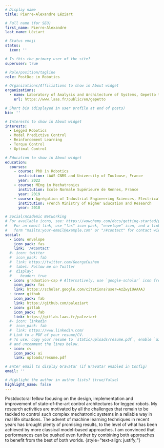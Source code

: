 ```yaml
---
# Display name
title: Pierre-Alexandre Léziart

# Full name (for SEO)
first_name: Pierre-Alexandre
last_name: Léziart

# Status emoji
status:
  icon: ''

# Is this the primary user of the site?
superuser: true

# Role/position/tagline
role: PostDoc in Robotics

# Organizations/Affiliations to show in About widget
organizations:
  - name: Laboratory of Analysis and Architecture of Systems, Gepetto team
    url: https://www.laas.fr/public/en/gepetto

# Short bio (displayed in user profile at end of posts)
bio: ''

# Interests to show in About widget
interests:
  - Legged Robotics
  - Model Predictive Control
  - Reinforcement Learning
  - Torque Control
  - Optimal Control

# Education to show in About widget
education:
  courses:
    - course: PhD in Robotics
      institution: LAAS-CNRS and University of Toulouse, France
      year: 2022
    - course: MEng in Mechatronics
      institution: École Normale Supérieure de Rennes, France
      year: 2019
    - course: Agrégation of Industrial Engineering Sciences, Electrical specialization
      institution: French Ministry of Higher Education and Research
      year: 2018

# Social/Academic Networking
# For available icons, see: https://wowchemy.com/docs/getting-started/page-builder/#icons
#   For an email link, use "fas" icon pack, "envelope" icon, and a link in the
#   form "mailto:your-email@example.com" or "/#contact" for contact widget.
social:
  - icon: envelope
    icon_pack: fas
    link: '/#contact'
  #- icon: twitter
  #  icon_pack: fab
  #  link: https://twitter.com/GeorgeCushen
  #  label: Follow me on Twitter
  #  display:
  #    header: true
  - icon: graduation-cap # Alternatively, use `google-scholar` icon from `ai` icon pack
    icon_pack: fas
    link: https://scholar.google.com/citations?user=AzZwyIUAAAAJ
  - icon: github
    icon_pack: fab
    link: https://github.com/paleziart
  - icon: gitlab
    icon_pack: fab
    link: https://gitlab.laas.fr/paleziart
  #- icon: linkedin
  #  icon_pack: fab
  #  link: https://www.linkedin.com/
  # Link to a PDF of your resume/CV.
  # To use: copy your resume to `static/uploads/resume.pdf`, enable `ai` icons in `params.yaml`,
  # and uncomment the lines below.
  - icon: cv
    icon_pack: ai
    link: uploads/resume.pdf

# Enter email to display Gravatar (if Gravatar enabled in Config)
email: ''

# Highlight the author in author lists? (true/false)
highlight_name: false
---
```


Postdoctoral fellow focusing on the design, implementation and improvement of state-of-the-art control architectures for legged robots. My research activities are motivated by all the challenges that remain to be tackled to control such complex mechatronic systems in a reliable way in real life situations. The advent of machine learning techniques in recent years has brought plenty of promising results, to the level of what has been achieved by more classical model-based approaches. I am convinced that performances can be pushed even further by combining both approaches to benefit from the best of both worlds.
{style="text-align: justify;"}
